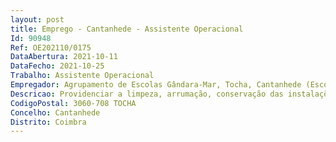 ```yaml
--- 
layout: post
title: Emprego - Cantanhede - Assistente Operacional
Id: 90948
Ref: OE202110/0175
DataAbertura: 2021-10-11
DataFecho: 2021-10-25
Trabalho: Assistente Operacional
Empregador: Agrupamento de Escolas Gândara-Mar, Tocha, Cantanhede (Escola Básica e Secundária João Garcia Bacelar, Tocha, Cantanhede - Sede)
Descricao: Providenciar a limpeza, arrumação, conservação das instalações, vigilância, suporte às atividades escolares e tarefas de apoio de modo a permitir o normal funcionamento dos serviços.
CodigoPostal: 3060-708 TOCHA
Concelho: Cantanhede
Distrito: Coimbra
--- 
```

